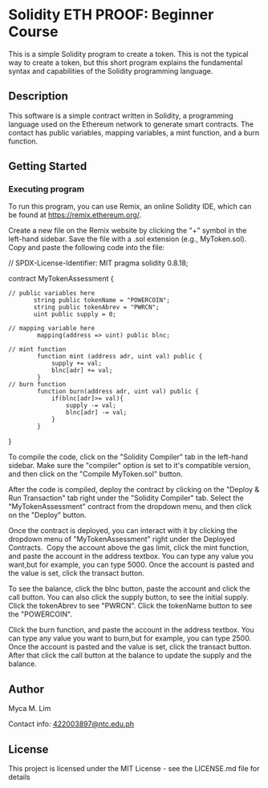 # Solidity ETH PROOF: Beginner Course

This is a simple Solidity program to create a token. This is not the typical way to create a token, but this short program explains the fundamental syntax and capabilities of the Solidity programming language.

 ## Description
 
This software is a simple contract written in Solidity, a programming language used on the Ethereum network to generate smart contracts. The contact has public variables, mapping variables, a mint function, and a burn function.

## Getting Started

### Executing program

   To run this program, you can use Remix, an online Solidity IDE, which can be found at https://remix.ethereum.org/.

   Create a new file on the Remix website by clicking the "+" symbol in the left-hand sidebar.
   Save the file with a .sol extension (e.g., MyToken.sol). Copy and paste the following code into the file:

// SPDX-License-Identifier: MIT
pragma solidity 0.8.18;

contract MyTokenAssessment {

    // public variables here
           string public tokenName = "POWERCOIN";
           string public tokenAbrev = "PWRCN";
           uint public supply = 0;

    // mapping variable here
            mapping(address => uint) public blnc;

    // mint function
            function mint (address adr, uint val) public {
                supply += val;
                blnc[adr] += val;
            }
    // burn function
            function burn(address adr, uint val) public {
                if(blnc[adr]>= val){
                    supply -= val;
                    blnc[adr] -= val;
                }
            }
}

   To compile the code, click on the "Solidity Compiler" tab in the left-hand sidebar. 
   Make sure the "compiler" option is set to it's compatible version, and then click on the "Compile MyToken.sol" button.

   After the code is compiled, deploy the contract by clicking on the "Deploy & Run Transaction" tab right under the "Solidity Compiler" tab.
   Select the "MyTokenAssessment" contract from the dropdown menu, and then click on the "Deploy" button.

   Once the contract is deployed, you can interact with it by clicking the dropdown menu of "MyTokenAssessment" right under the Deployed Contracts.
   Copy the account above the gas limit, click the mint function, and paste the account in the address textbox.
You can type any value you want,but for example, you can type 5000. Once the account is pasted and the value is set, click the transact button.

   To see the balance, click the blnc button, paste the account and click the call button.
   You can also click the supply button, to see the initial supply. Click the tokenAbrev to see "PWRCN". Click the tokenName button to see the "POWERCOIN".

   Click the burn function, and paste the account in the address textbox.
You can type any value you want to burn,but for example, you can type 2500. Once the account is pasted and the value is set, click the transact button.
After that click the call button at the balance to update the supply and the balance.

## Author
Myca M. Lim

Contact info: 422003897@ntc.edu.ph

## License

This project is licensed under the MIT License - see the LICENSE.md file for details






